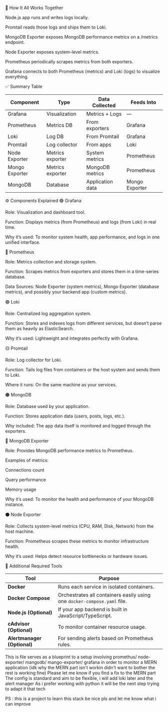 🚀 How It All Works Together

Node.js app runs and writes logs locally.

Promtail reads those logs and ships them to Loki.

MongoDB Exporter exposes MongoDB performance metrics on a /metrics endpoint.

Node Exporter exposes system-level metrics.

Prometheus periodically scrapes metrics from both exporters.

Grafana connects to both Prometheus (metrics) and Loki (logs) to visualize everything.





✅ Summary Table

| Component      | Type             | Data Collected   | Feeds Into     |
| -------------- | ---------------- | ---------------- | -------------- |
| Grafana        | Visualization    | Metrics + Logs   | —              |
| Prometheus     | Metrics DB       | From exporters   | Grafana        |
| Loki           | Log DB           | From Promtail    | Grafana        |
| Promtail       | Log collector    | From apps        | Loki           |
| Node Exporter  | Metrics exporter | System metrics   | Prometheus     |
| Mongo Exporter | Metrics exporter | MongoDB metrics  | Prometheus     |
| MongoDB        | Database         | Application data | Mongo Exporter |



⚙️ Components Explained
🟢 Grafana

Role: Visualization and dashboard tool.

Function: Displays metrics (from Prometheus) and logs (from Loki) in real time.

Why it’s used: To monitor system health, app performance, and logs in one unified interface.

🔵 Prometheus

Role: Metrics collection and storage system.

Function: Scrapes metrics from exporters and stores them in a time-series database.

Data Sources: Node Exporter (system metrics), Mongo Exporter (database metrics), and possibly your backend app (custom metrics).

🟣 Loki

Role: Centralized log aggregation system.

Function: Stores and indexes logs from different services, but doesn’t parse them as heavily as ElasticSearch.

Why it’s used: Lightweight and integrates perfectly with Grafana.

🟡 Promtail

Role: Log collector for Loki.

Function: Tails log files from containers or the host system and sends them to Loki.

Where it runs: On the same machine as your services.

🟠 MongoDB

Role: Database used by your application.

Function: Stores application data (users, posts, logs, etc.).

Why included: The app data itself is monitored and logged through the exporters.

🔴 MongoDB Exporter

Role: Provides MongoDB performance metrics to Prometheus.

Examples of metrics:

Connections count

Query performance

Memory usage

Why it’s used: To monitor the health and performance of your MongoDB instance.

⚫ Node Exporter

Role: Collects system-level metrics (CPU, RAM, Disk, Network) from the host machine.

Function: Prometheus scrapes these metrics to monitor infrastructure health.

Why it’s used: Helps detect resource bottlenecks or hardware issues.




🧰 Additional Required Tools

| Tool                        | Purpose                                                                  |
| --------------------------- | ------------------------------------------------------------------------ |
| **Docker**                  | Runs each service in isolated containers.                                |
| **Docker Compose**          | Orchestrates all containers easily using one `docker-compose.yaml` file. |
| **Node.js (Optional)**      | If your app backend is built in JavaScript/TypeScript.                   |
| **cAdvisor (Optional)**     | To monitor container resource usage.                                     |
| **Alertmanager (Optional)** | For sending alerts based on Prometheus rules.                            |






This is file serves as a blueprint to a setup involving promethus/ node-exporter/ mangodb/ mango-exporter/ grafana in order to monitor a MERN application 
(idk why the MERN part isn't workin didn't want to bother the rest is working fine)
Please let me know if you find a fix to the MERN part
The config is standard and aim to be flexible, i will add loki later and the alert manager
As i prefer working with python it will be the next step trying to adapt it that tech



PS : this is a project to learn this stack be nice pls and let me know what i can improve



